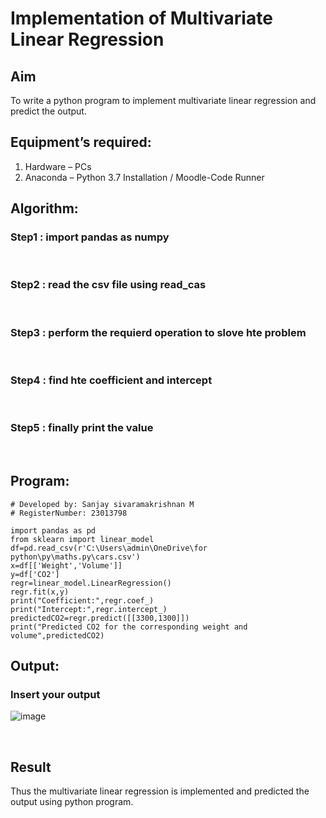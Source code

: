 # Implementation of Multivariate Linear Regression
## Aim
To write a python program to implement multivariate linear regression and predict the output.
## Equipment’s required:
1.	Hardware – PCs
2.	Anaconda – Python 3.7 Installation / Moodle-Code Runner
## Algorithm:
### Step1 : import pandas as numpy 
<br>

### Step2 : read the csv file using read_cas 
<br>

### Step3 : perform the requierd operation to slove hte problem
<br>

### Step4 : find hte coefficient and intercept 
<br>

### Step5 : finally print the value
<br>

## Program:
```
# Developed by: Sanjay sivaramakrishnan M
# RegisterNumber: 23013798

import pandas as pd
from sklearn import linear_model
df=pd.read_csv(r'C:\Users\admin\OneDrive\for python\py\maths.py\cars.csv')
x=df[['Weight','Volume']]
y=df['CO2']
regr=linear_model.LinearRegression()
regr.fit(x,y)
print("Coefficient:",regr.coef_)
print("Intercept:",regr.intercept_)
predictedCO2=regr.predict([[3300,1300]])
print("Predicted CO2 for the corresponding weight and volume",predictedCO2)

```
## Output:

### Insert your output
![image](https://github.com/sanjaysivaramakrishnan/Multivariate-Linear-Regression/assets/151629616/96557815-eb87-40d7-b70c-df521e7dbb1a)

<br>

## Result
Thus the multivariate linear regression is implemented and predicted the output using python program.
